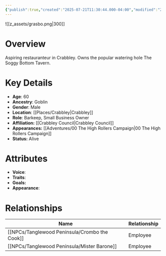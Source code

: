 ```yaml
---
{"publish":true,"created":"2025-07-21T11:30:44.000-04:00","modified":"2025-10-22T09:15:57.853-04:00","published":"2025-10-22T09:15:57.853-04:00","cssclasses":"","Age":"60","Ancestry":"Goblin","Gender":"Male","Location":["[[Crabbley]]"],"Role":["Barkeep, Small Business Owner"],"Affiliation":["[[Crabbley Council]]"],"Appearances":["[[00 The High Rollers Campaign]]"],"Status":"Alive","Authors":["Jordan"]}
---
```


![[z_assets/grasbo.png|300]]

# Overview
Aspiring restauranteur in Crabbley. Owns the popular watering hole The Soggy Bottom Tavern.

# Key Details
- **Age**: 60
- **Ancestry**: Goblin
- **Gender**: Male
- **Location**: [[Places/Crabbley\|Crabbley]]
- **Role**: Barkeep, Small Business Owner
- **Affiliation:** [[Crabbley Council\|Crabbley Council]]
- **Appearances:** [[Adventures/00 The High Rollers Campaign\|00 The High Rollers Campaign]]
- **Status:** Alive

# Attributes
- **Voice**: 
- **Traits**: 
- **Goals:** 
- **Appearance**: 

# Relationships

| Name                | Relationship |
| ------------------- | ------------ |
| [[NPCs/Tanglewood Peninsula/Crombo the Cook]] | Employee     |
| [[NPCs/Tanglewood Peninsula/Mister Barone]]   | Employee     |
